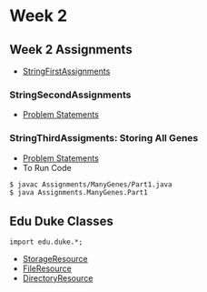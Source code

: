 # Week 2

## Week 2 Assignments

- [StringFirstAssignments](https://www.coursera.org/learn/java-programming/supplement/T8W0j/programming-exercise-finding-a-gene-and-web-links)

### StringSecondAssignments

- [Problem Statements](https://www.coursera.org/learn/java-programming/supplement/FzhKr/programming-exercise-finding-many-genes)

### StringThirdAssigments: Storing All Genes

- [Problem Statements](https://www.coursera.org/learn/java-programming/supplement/ct8gA/programming-exercise-storing-all-genes)
- To Run Code

```sh
$ javac Assignments/ManyGenes/Part1.java
$ java Assignments.ManyGenes.Part1
```

## Edu Duke Classes

`import edu.duke.*;`

- [StorageResource](https://www.dukelearntoprogram.com/course2/doc/#storageresource)
- [FileResource](https://www.dukelearntoprogram.com/course2/doc/#fileresource)
- [DirectoryResource](https://www.dukelearntoprogram.com/course2/doc/#directoryresource)
